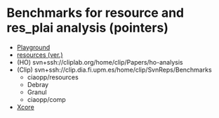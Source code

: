 # Benchmarks for resource and res_plai analysis (pointers)

- [Playground](ciaopp_extra/examples/resource_analysis_verification/)
- [resources (ver.)](ciaopp_extra/examples/Resource_verification/)
- (HO) svn+ssh://cliplab.org/home/clip/Papers/ho-analysis
- (Clip) svn+ssh://clip.dia.fi.upm.es/home/clip/SvnReps/Benchmarks
  - ciaopp/resources
  - Debray
  - Granul
  - ciaopp/comp
- [Xcore](ciao-devel/bndls/ciaopp_extra/xcore/examples)
